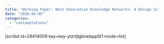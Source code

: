 ```yaml
---
title: "Working Paper: Next Generation Knowledge Networks: A Design Science Project"
date: "2010-04-05"
categories: 
  - "contemplations"
---
```


\[scribd id=29414009 key=key-ytzrtjlgbnelapp5t1 mode=list\]
